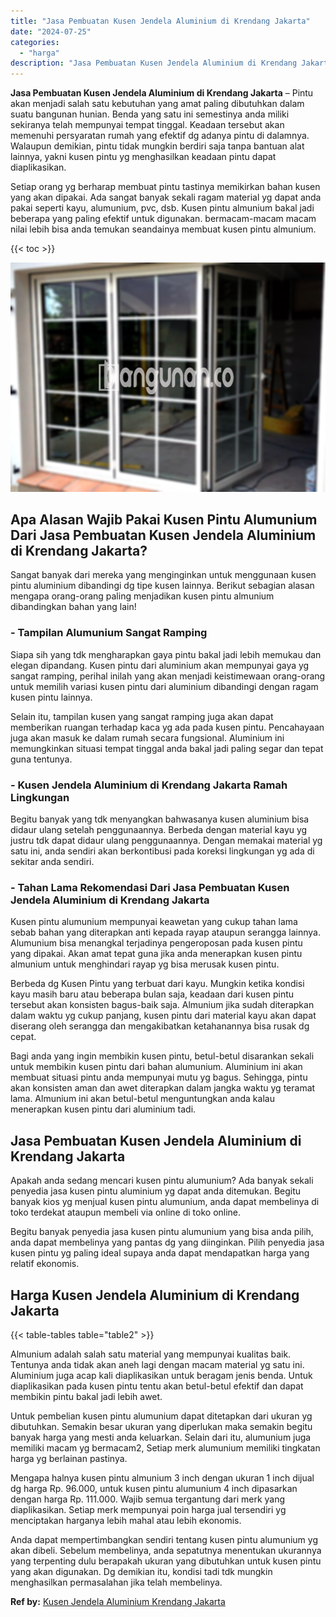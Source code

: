 ```yaml
---
title: "Jasa Pembuatan Kusen Jendela Aluminium di Krendang Jakarta"
date: "2024-07-25"
categories: 
  - "harga"
description: "Jasa Pembuatan Kusen Jendela Aluminium di Krendang Jakarta. Anda dapat mempertimbangkan sendiri tentang kusen pintu alumunium yg akan dibeli. Sebelum membeli..."
---
```


**Jasa Pembuatan Kusen Jendela Aluminium di Krendang Jakarta** – Pintu akan menjadi salah satu kebutuhan yang amat paling dibutuhkan dalam suatu bangunan hunian. Benda yang satu ini semestinya anda miliki sekiranya telah mempunyai tempat tinggal. Keadaan tersebut akan memenuhi persyaratan rumah yang efektif dg adanya pintu di dalamnya. Walaupun demikian, pintu tidak mungkin berdiri saja tanpa bantuan alat lainnya, yakni kusen pintu yg menghasilkan keadaan pintu dapat diaplikasikan.

Setiap orang yg berharap membuat pintu tastinya memikirkan bahan kusen yang akan dipakai. Ada sangat banyak sekali ragam material yg dapat anda pakai seperti kayu, alumunium, pvc, dsb. Kusen pintu almunium bakal jadi beberapa yang paling efektif untuk digunakan. bermacam-macam macam nilai lebih bisa anda temukan seandainya membuat kusen pintu almunium.

{{< toc >}}

![Jasa Pembuatan Kusen Jendela Aluminium di Krendang Jakarta](/images/harga-kusen-jendela-alumunium-35.png)

## Apa Alasan Wajib Pakai Kusen Pintu Alumunium Dari Jasa Pembuatan Kusen Jendela Aluminium di Krendang Jakarta?

Sangat banyak dari mereka yang menginginkan untuk menggunaan kusen pintu aluminium dibandingi dg tipe kusen lainnya. Berikut sebagian alasan mengapa orang-orang paling menjadikan kusen pintu almunium dibandingkan bahan yang lain!

### \- Tampilan Alumunium Sangat Ramping

Siapa sih yang tdk mengharapkan gaya pintu bakal jadi lebih memukau dan elegan dipandang. Kusen pintu dari aluminium akan mempunyai gaya yg sangat ramping, perihal inilah yang akan menjadi keistimewaan orang-orang untuk memilih variasi kusen pintu dari aluminium dibandingi dengan ragam kusen pintu lainnya.

Selain itu, tampilan kusen yang sangat ramping juga akan dapat memberikan ruangan terhadap kaca yg ada pada kusen pintu. Pencahayaan juga akan masuk ke dalam rumah secara fungsional. Aluminium ini memungkinkan situasi tempat tinggal anda bakal jadi paling segar dan tepat guna tentunya.

### \- Kusen Jendela Aluminium di Krendang Jakarta Ramah Lingkungan

Begitu banyak yang tdk menyangkan bahwasanya kusen aluminium bisa didaur ulang setelah penggunaannya. Berbeda dengan material kayu yg justru tdk dapat didaur ulang penggunaannya. Dengan memakai material yg satu ini, anda sendiri akan berkontibusi pada koreksi lingkungan yg ada di sekitar anda sendiri.

### \- Tahan Lama Rekomendasi Dari Jasa Pembuatan Kusen Jendela Aluminium di Krendang Jakarta

Kusen pintu alumunium mempunyai keawetan yang cukup tahan lama sebab bahan yang diterapkan anti kepada rayap ataupun serangga lainnya. Alumunium bisa menangkal terjadinya pengeroposan pada kusen pintu yang dipakai. Akan amat tepat guna jika anda menerapkan kusen pintu almunium untuk menghindari rayap yg bisa merusak kusen pintu.

Berbeda dg Kusen Pintu yang terbuat dari kayu. Mungkin ketika kondisi kayu masih baru atau beberapa bulan saja, keadaan dari kusen pintu tersebut akan konsisten bagus-baik saja. Almunium jika sudah diterapkan dalam waktu yg cukup panjang, kusen pintu dari material kayu akan dapat diserang oleh serangga dan mengakibatkan ketahanannya bisa rusak dg cepat.

Bagi anda yang ingin membikin kusen pintu, betul-betul disarankan sekali untuk membikin kusen pintu dari bahan alumunium. Aluminium ini akan membuat situasi pintu anda mempunyai mutu yg bagus. Sehingga, pintu akan konsisten aman dan awet diterapkan dalam jangka waktu yg teramat lama. Almunium ini akan betul-betul menguntungkan anda kalau menerapkan kusen pintu dari aluminium tadi.

## Jasa Pembuatan Kusen Jendela Aluminium di Krendang Jakarta

Apakah anda sedang mencari kusen pintu alumunium? Ada banyak sekali penyedia jasa kusen pintu aluminium yg dapat anda ditemukan. Begitu banyak kios yg menjual kusen pintu alumunium, anda dapat membelinya di toko terdekat ataupun membeli via online di toko online.

Begitu banyak penyedia jasa kusen pintu alumunium yang bisa anda pilih, anda dapat membelinya yang pantas dg yang diinginkan. Pilih penyedia jasa kusen pintu yg paling ideal supaya anda dapat mendapatkan harga yang relatif ekonomis.

## Harga Kusen Jendela Aluminium di Krendang Jakarta

{{< table-tables table="table2" >}}

Almunium adalah salah satu material yang mempunyai kualitas baik. Tentunya anda tidak akan aneh lagi dengan macam material yg satu ini. Aluminium juga acap kali diaplikasikan untuk beragam jenis benda. Untuk diaplikasikan pada kusen pintu tentu akan betul-betul efektif dan dapat membikin pintu bakal jadi lebih awet.

Untuk pembelian kusen pintu alumunium dapat ditetapkan dari ukuran yg dibutuhkan. Semakin besar ukuran yang diperlukan maka semakin begitu banyak harga yang mesti anda keluarkan. Selain dari itu, alumunium juga memiliki macam yg bermacam2, Setiap merk alumunium memiliki tingkatan harga yg berlainan pastinya.

Mengapa halnya kusen pintu almunium 3 inch dengan ukuran 1 inch dijual dg harga Rp. 96.000, untuk kusen pintu alumunium 4 inch dipasarkan dengan harga Rp. 111.000. Wajib semua tergantung dari merk yang diaplikasikan. Setiap merk mempunyai poin harga jual tersendiri yg menciptakan harganya lebih mahal atau lebih ekonomis.

Anda dapat mempertimbangkan sendiri tentang kusen pintu alumunium yg akan dibeli. Sebelum membelinya, anda sepatutnya menentukan ukurannya yang terpenting dulu berapakah ukuran yang dibutuhkan untuk kusen pintu yang akan digunakan. Dg demikian itu, kondisi tadi tdk mungkin menghasilkan permasalahan jika telah membelinya.

**Ref by:** [Kusen Jendela Aluminium Krendang Jakarta](https://id.wikipedia.org/wiki/Kusen)
